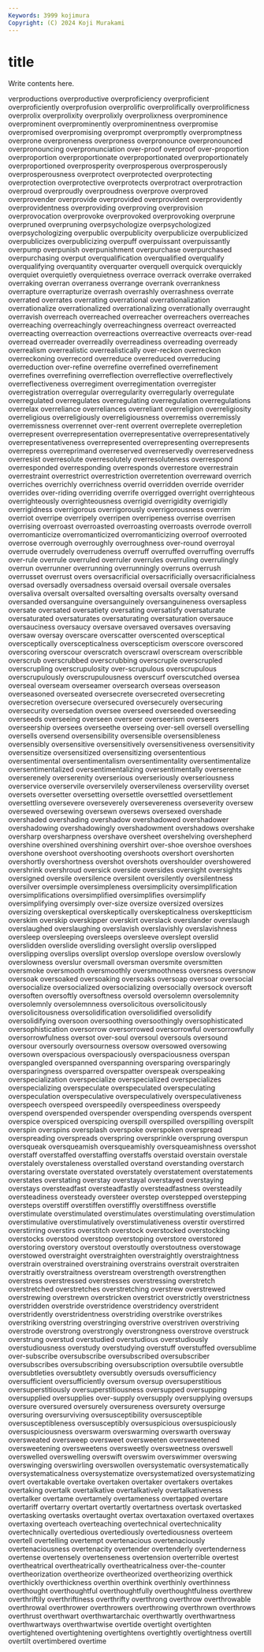 ```yaml
---
Keywords: 3999 kojimura
Copyright: (C) 2024 Koji Murakami
---
```


# title

Write contents here.



verproductions overproductive overproficiency overproficient overproficiently overprofusion overprolific overprolifically
overprolificness overprolix overprolixity overprolixly overprolixness overprominence overprominent overprominently overprominentness overpromise
overpromised overpromising overprompt overpromptly overpromptness overprone overproneness overproness overpronounce overpronounced
overpronouncing overpronunciation over-proof overproof over-proportion overproportion overproportionate overproportionated overproportionately overproportioned
overprosperity overprosperous overprosperously overprosperousness overprotect overprotected overprotecting overprotection overprotective overprotects
overprotract overprotraction overproud overproudly overproudness overprove overproved overprovender overprovide overprovided
overprovident overprovidently overprovidentness overproviding overproving overprovision overprovocation overprovoke overprovoked overprovoking
overprune overpruned overpruning overpsychologize overpsychologized overpsychologizing overpublic overpublicity overpublicize overpublicized
overpublicizes overpublicizing overpuff overpuissant overpuissantly overpump overpunish overpunishment overpurchase overpurchased
overpurchasing overput overqualification overqualified overqualify overqualifying overquantity overquarter overquell overquick
overquickly overquiet overquietly overquietness overrace overrack overrake overraked overraking overran
overraness overrange overrank overrankness overrapture overrapturize overrash overrashly overrashness overrate
overrated overrates overrating overrational overrationalization overrationalize overrationalized overrationalizing overrationally overraught
overravish overreach overreached overreacher overreachers overreaches overreaching overreachingly overreachingness overreact
overreacted overreacting overreaction overreactions overreactive overreacts over-read overread overreader overreadily
overreadiness overreading overready overrealism overrealistic overrealistically over-reckon overreckon overreckoning overrecord
overreduce overreduced overreducing overreduction over-refine overrefine overrefined overrefinement overrefines overrefining
overreflection overreflective overreflectively overreflectiveness overregiment overregimentation overregister overregistration overregular overregularity
overregularly overregulate overregulated overregulates overregulating overregulation overregulations overrelax overreliance overreliances
overreliant overreligion overreligiosity overreligious overreligiously overreligiousness overremiss overremissly overremissness overrennet
over-rent overrent overreplete overrepletion overrepresent overrepresentation overrepresentative overrepresentatively overrepresentativeness overrepresented
overrepresenting overrepresents overrepress overreprimand overreserved overreservedly overreservedness overresist overresolute overresolutely
overresoluteness overrespond overresponded overresponding overresponds overrestore overrestrain overrestraint overrestrict overrestriction
overretention overreward overrich overriches overrichly overrichness overrid overridden override overrider
overrides over-riding overriding overrife overrigged overright overrighteous overrighteously overrighteousness overrigid
overrigidity overrigidly overrigidness overrigorous overrigorously overrigorousness overrim overriot overripe overripely
overripen overripeness overrise overrisen overrising overroast overroasted overroasting overroasts overrode
overroll overromanticize overromanticized overromanticizing overroof overrooted overrose overrough overroughly overroughness
over-round overroyal overrude overrudely overrudeness overruff overruffed overruffing overruffs over-rule
overrule overruled overruler overrules overruling overrulingly overrun overrunner overrunning overrunningly
overruns overrush overrusset overrust overs oversacrificial oversacrificially oversacrificialness oversad oversadly
oversadness oversaid oversail oversale oversales oversaliva oversalt oversalted oversalting oversalts
oversalty oversand oversanded oversanguine oversanguinely oversanguineness oversapless oversate oversated oversatiety
oversating oversatisfy oversaturate oversaturated oversaturates oversaturating oversaturation oversauce oversauciness oversaucy
oversave oversaved oversaves oversaving oversaw oversay overscare overscatter overscented oversceptical
oversceptically overscepticalness overscepticism overscore overscored overscoring overscour overscratch overscrawl overscream
overscribble overscrub overscrubbed overscrubbing overscruple overscrupled overscrupling overscrupulosity over-scrupulous overscrupulous
overscrupulously overscrupulousness overscurf overscutched oversea overseal overseam overseamer oversearch overseas
overseason overseasoned overseated oversecrete oversecreted oversecreting oversecretion oversecure oversecured oversecurely
oversecuring oversecurity oversedation oversee overseed overseeded overseeding overseeds overseeing overseen
overseer overseerism overseers overseership oversees overseethe overseing over-sell oversell overselling
oversells oversend oversensibility oversensible oversensibleness oversensibly oversensitive oversensitively oversensitiveness oversensitivity
oversensitize oversensitized oversensitizing oversententious oversentimental oversentimentalism oversentimentality oversentimentalize oversentimentalized oversentimentalizing
oversentimentally overserene overserenely overserenity overserious overseriously overseriousness overservice overservile overservilely
overservileness overservility overset oversets oversetter oversetting oversettle oversettled oversettlement oversettling
oversevere overseverely oversevereness overseverity oversew oversewed oversewing oversewn oversews oversexed
overshade overshaded overshading overshadow overshadowed overshadower overshadowing overshadowingly overshadowment overshadows
overshake oversharp oversharpness overshave oversheet overshelving overshepherd overshine overshined overshining
overshirt over-shoe overshoe overshoes overshone overshoot overshooting overshoots overshort overshorten
overshortly overshortness overshot overshots overshoulder overshowered overshrink overshroud oversick overside
oversides oversight oversights oversigned oversile oversilence oversilent oversilently oversilentness oversilver
oversimple oversimpleness oversimplicity oversimplification oversimplifications oversimplified oversimplifies oversimplify oversimplifying oversimply
over-size oversize oversized oversizes oversizing overskeptical overskeptically overskepticalness overskeptticism overskim
overskip overskipper overskirt overslack overslander overslaugh overslaughed overslaughing overslavish overslavishly
overslavishness oversleep oversleeping oversleeps oversleeve overslept overslid overslidden overslide oversliding
overslight overslip overslipped overslipping overslips overslipt overslop overslope overslow overslowly
overslowness overslur oversmall oversman oversmite oversmitten oversmoke oversmooth oversmoothly oversmoothness
oversness oversnow oversoak oversoaked oversoaking oversoaks oversoap oversoar oversocial oversocialize
oversocialized oversocializing oversocially oversock oversoft oversoften oversoftly oversoftness oversold oversolemn
oversolemnity oversolemnly oversolemnness oversolicitous oversolicitously oversolicitousness oversolidification oversolidified oversolidify oversolidifying
oversoon oversoothing oversoothingly oversophisticated oversophistication oversorrow oversorrowed oversorrowful oversorrowfully oversorrowfulness
oversot over-soul oversoul oversouls oversound oversour oversourly oversourness oversow oversowed
oversowing oversown overspacious overspaciously overspaciousness overspan overspangled overspanned overspanning oversparing
oversparingly oversparingness oversparred overspatter overspeak overspeaking overspecialization overspecialize overspecialized overspecializes
overspecializing overspeculate overspeculated overspeculating overspeculation overspeculative overspeculatively overspeculativeness overspeech overspeed
overspeedily overspeediness overspeedy overspend overspended overspender overspending overspends overspent overspice
overspiced overspicing overspill overspilled overspilling overspilt overspin overspins oversplash overspoke
overspoken overspread overspreading overspreads overspring oversprinkle oversprung overspun oversqueak oversqueamish
oversqueamishly oversqueamishness oversshot overstaff overstaffed overstaffing overstaffs overstaid overstain overstale
overstalely overstaleness overstalled overstand overstanding overstarch overstaring overstate overstated overstately
overstatement overstatements overstates overstating overstay overstayal overstayed overstaying overstays oversteadfast
oversteadfastly oversteadfastness oversteadily oversteadiness oversteady oversteer overstep overstepped overstepping oversteps
overstiff overstiffen overstiffly overstiffness overstifle overstimulate overstimulated overstimulates overstimulating overstimulation
overstimulative overstimulatively overstimulativeness overstir overstirred overstirring overstirs overstitch overstock overstocked
overstocking overstocks overstood overstoop overstoping overstore overstored overstoring overstory overstout
overstoutly overstoutness overstowage overstowed overstraight overstraighten overstraightly overstraightness overstrain overstrained
overstraining overstrains overstrait overstraiten overstraitly overstraitness overstream overstrength overstrengthen overstress
overstressed overstresses overstressing overstretch overstretched overstretches overstretching overstrew overstrewed overstrewing
overstrewn overstricken overstrict overstrictly overstrictness overstridden overstride overstridence overstridency overstrident
overstridently overstridentness overstriding overstrike overstrikes overstriking overstring overstringing overstrive overstriven
overstriving overstrode overstrong overstrongly overstrongness overstrove overstruck overstrung overstud overstudied
overstudious overstudiously overstudiousness overstudy overstudying overstuff overstuffed oversublime over-subscribe oversubscribe
oversubscribed oversubscriber oversubscribes oversubscribing oversubscription oversubtile oversubtle oversubtleties oversubtlety oversubtly
oversuds oversufficiency oversufficient oversufficiently oversum oversup oversuperstitious oversuperstitiously oversuperstitiousness oversupped
oversupping oversupplied oversupplies over-supply oversupply oversupplying oversups oversure oversured oversurely
oversureness oversurety oversurge oversuring oversurviving oversusceptibility oversusceptible oversusceptibleness oversusceptibly oversuspicious
oversuspiciously oversuspiciousness overswarm overswarming overswarth oversway oversweated oversweep oversweet oversweeten
oversweetened oversweetening oversweetens oversweetly oversweetness overswell overswelled overswelling overswift overswim
overswimmer overswing overswinging overswirling overswollen oversystematic oversystematically oversystematicalness oversystematize oversystematized
oversystematizing overt overtakable overtake overtaken overtaker overtakers overtakes overtaking overtalk
overtalkative overtalkatively overtalkativeness overtalker overtame overtamely overtameness overtapped overtare overtariff
overtarry overtart overtartly overtartness overtask overtasked overtasking overtasks overtaught overtax
overtaxation overtaxed overtaxes overtaxing overteach overteaching overtechnical overtechnicality overtechnically overtedious
overtediously overtediousness overteem overtell overtelling overtempt overtenacious overtenaciously overtenaciousness overtenacity
overtender overtenderly overtenderness overtense overtensely overtenseness overtension overterrible overtest overtheatrical
overtheatrically overtheatricalness over-the-counter overtheorization overtheorize overtheorized overtheorizing overthick overthickly overthickness
overthin overthink overthinly overthinness overthought overthoughtful overthoughtfully overthoughtfulness overthrew overthriftily
overthriftiness overthrifty overthrong overthrow overthrowable overthrowal overthrower overthrowers overthrowing overthrown
overthrows overthrust overthwart overthwartarchaic overthwartly overthwartness overthwartways overthwartwise overtide overtight
overtighten overtightened overtightening overtightens overtightly overtightness overtill overtilt overtimbered overtime
